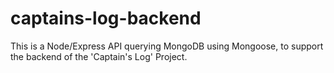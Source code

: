 # captains-log-backend

This is a Node/Express API querying MongoDB using Mongoose, to support the backend of the 'Captain's Log' Project.
